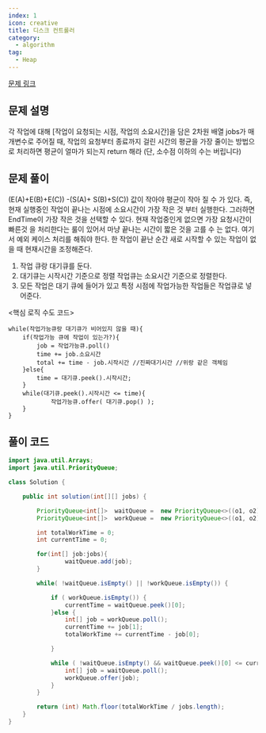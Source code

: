 ```yaml
---
index: 1
icon: creative
title: 디스크 컨트롤러
category:
  - algorithm
tag:
  - Heap
---
```


[문제 링크](https://programmers.co.kr/learn/courses/30/lessons/42627)

## 문제 설명

각 작업에 대해 [작업이 요청되는 시점, 작업의 소요시간]을 담은 2차원 배열 jobs가 매개변수로 주어질 때, 작업의 요청부터 종료까지 걸린 시간의 평균을 가장 줄이는 방법으로 처리하면 평균이 얼마가 되는지 return 해라 (단, 소수점 이하의 수는 버립니다)

## 문제 풀이

(E(A)+E(B)+E(C)) -(S(A)+ S(B)+S(C)) 값이 작아야 평균이 작아 질 수 가 있다. 즉, 현재 실행중인 작업이 끝나는 시점에 소요시간이 가장 작은 것 부터 실행한다. 그러하면 EndTime이 가장 작은 것을 선택할 수 있다. 현재 작업중인게 없으면 가장 요청시간이 빠른것 을 처리한다는 룰이 있어서 마냥 끝나는 시간이 짧은 것을 고를 수 는 없다. 여기서 예외 케이스 처리를 해줘야 한다. 한 작업이 끝난 순간 새로 시작할 수 있는 작업이 없을 때 현재시간을 조정해준다.

1. 작업 큐랑 대기큐를 둔다.
2. 대기큐는 시작시간 기준으로 정렬 작업큐는 소요시간 기준으로 정렬한다.
3. 모든 작업은 대기 큐에 들어가 있고 특정 시점에 작업가능한 작업들은 작업큐로 넣어준다.

<핵심 로직 수도 코드>

```
while(작업가능큐랑 대기큐가 비어있지 않을 때){
	if(작업가능 큐에 작업이 있는가?){
		job = 작업가능큐.poll()
		time += job.소요시간
		total += time - job.시작시간 //진짜대기시간 //위랑 같은 객체임
	}else{
		time = 대기큐.peek().시작시간;
	}
	while(대기큐.peek().시작시간 <= time){
			작업가능큐.offer( 대기큐.pop() );
	}
}
```

## 풀이 코드

```java
import java.util.Arrays;
import java.util.PriorityQueue;

class Solution {

	public int solution(int[][] jobs) {

		PriorityQueue<int[]>  waitQueue =  new PriorityQueue<>((o1, o2) ->  o1[0] - o2[0]);
		PriorityQueue<int[]>  workQueue =  new PriorityQueue<>((o1, o2) ->  o1[1] - o2[1]);

		int totalWorkTime = 0;
		int currentTime = 0;

		for(int[] job:jobs){
				waitQueue.add(job);
		}

		while( !waitQueue.isEmpty() || !workQueue.isEmpty()) {

			if ( workQueue.isEmpty()) {
                currentTime = waitQueue.peek()[0];
			}else {
				int[] job = workQueue.poll();
                currentTime += job[1];
				totalWorkTime += currentTime - job[0];

			}

			while ( !waitQueue.isEmpty() && waitQueue.peek()[0] <= currentTime) {
                int[] job = waitQueue.poll();
				workQueue.offer(job);
			}
		}

		return (int) Math.floor(totalWorkTime / jobs.length);
	}
}
```
